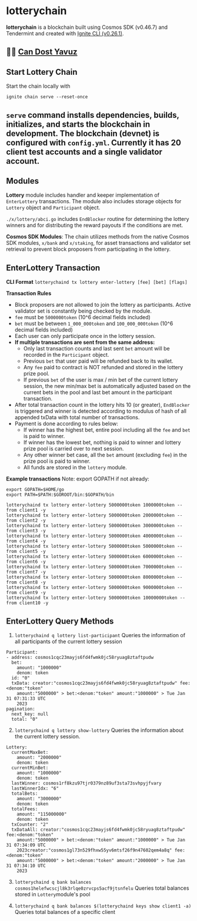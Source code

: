 # lotterychain
**lotterychain** is a blockchain built using Cosmos SDK (v0.46.7) and Tendermint and created with [Ignite CLI (v0.26.1)](https://ignite.com/cli).

🥷🏻 [Can Dost Yavuz](https://www.linkedin.com/in/candosty/)
---
## Start Lottery Chain

Start the chain locally with

```
ignite chain serve --reset-once
```

`serve` command installs dependencies, builds, initializes, and starts the blockchain in development.
The blockchain (devnet) is configured with `config.yml`. Currently it has 20 client test accounts and a single validator account.
---

## Modules

**Lottery** module includes handler and keeper implementation of `EnterLottery` transactions. The module also includes storage objects for `Lottery` object and `Participant` object. 

`./x/lottery/abci.go` includes `EndBlocker` routine for determining the lottery winners and for distributing the reward payouts if the conditions are met. 

**Cosmos SDK Modules**: The chain utilizes methods from the native Cosmos SDK modules, `x/bank` and `x/staking`, for asset transactions and validator set retrieval to prevent block proposers from participating in the lottery.

## EnterLottery Transaction

**CLI Format**
`lotterychaind tx lottery enter-lottery [fee] [bet] [flags]`

**Transaction Rules**
* Block proposers are not allowed to join the lottery as participants. Active validator set is constantly being checked by the module.
* `fee` must be `5000000token` (10^6 decimal fields included)
* `bet` must be between `1_000_000token` and `100_000_000token` (10^6 decimal fields included)
* Each user can only participate once in the lottery session. 
* **If multiple transactions are sent from the same address:**
    - Only last transaction counts and last sent `bet` amount will be recorded in the `Participant` object.
    - Previous `bet` that user paid will be refunded back to its wallet.
    - Any `fee` paid to contract is NOT refunded and stored in the lottery prize pool.
    - If previous `bet` of the user is max / min bet of the current lottery session, the new min/max bet is automatically adjusted based on the current bets in the pool and last bet amount in the participant transaction.
* After total transaction count in the lottery hits 10 (or greater), `EndBlocker` is triggered and winner is detected according to modulus of hash of all appended txData with total number of transactions.
* Payment is done according to rules below:
    - If winner has the highest bet, entire pool including all the `fee` and `bet` is paid to winner.
    - If winner has the lowest bet, nothing is paid to winner and lottery prize pool is carried over to next session.
    - Any other winner bet case, all the `bet` amount (excluding `fee`) in the prize pool is paid to winner.
    - All funds are stored in the `lottery` module.

**Example transactions**
Note: export GOPATH if not already:
```
export GOPATH=$HOME/go
export PATH=$PATH:$GOROOT/bin:$GOPATH/bin
```

```
lotterychaind tx lottery enter-lottery 5000000token 1000000token --from client1 -y
lotterychaind tx lottery enter-lottery 5000000token 2000000token --from client2 -y
lotterychaind tx lottery enter-lottery 5000000token 3000000token --from client3 -y
lotterychaind tx lottery enter-lottery 5000000token 4000000token --from client4 -y
lotterychaind tx lottery enter-lottery 5000000token 5000000token --from client5 -y
lotterychaind tx lottery enter-lottery 5000000token 6000000token --from client6 -y
lotterychaind tx lottery enter-lottery 5000000token 7000000token --from client7 -y
lotterychaind tx lottery enter-lottery 5000000token 8000000token --from client8 -y
lotterychaind tx lottery enter-lottery 5000000token 9000000token --from client9 -y
lotterychaind tx lottery enter-lottery 5000000token 10000000token --from client10 -y
```

## EnterLottery Query Methods

1. `lotterychaind q lottery list-participant` 
Queries the information of all participants of the current lottery session

```
Participant:
- address: cosmos1cqc23mayjs6fd4fwmk0jc58ryuag8ztaftpudw
  bet:
    amount: "1000000"
    denom: token
  id: "0"
  txData: creator:"cosmos1cqc23mayjs6fd4fwmk0jc58ryuag8ztaftpudw" fee:<denom:"token"
    amount:"5000000" > bet:<denom:"token" amount:"1000000" > Tue Jan 31 07:31:33 UTC
    2023
pagination:
  next_key: null
  total: "0"
  ```

2. `lotterychaind q lottery show-lottery`
Queries the information about the current lottery session.
```
Lottery:
  currentMaxBet:
    amount: "2000000"
    denom: token
  currentMinBet:
    amount: "1000000"
    denom: token
  lastWinner: cosmos1rf8kzu97tjr0379nz89uf3sta73svhpyjfvary
  lastWinnerIdx: "6"
  totalBets:
    amount: "3000000"
    denom: token
  totalFees:
    amount: "115000000"
    denom: token
  txCounter: "2"
  txDataAll: creator:"cosmos1cqc23mayjs6fd4fwmk0jc58ryuag8ztaftpudw" fee:<denom:"token"
    amount:"5000000" > bet:<denom:"token" amount:"1000000" > Tue Jan 31 07:34:09 UTC
    2023creator:"cosmos1gl73n529fhxw55yv6mtsf26f9n47602qem4a8q" fee:<denom:"token"
    amount:"5000000" > bet:<denom:"token" amount:"2000000" > Tue Jan 31 07:34:10 UTC
    2023
```

3. `lotterychaind q bank balances cosmos1helefwcscjl8k3rlqe0zrvcps5acf9jtsnfelu`
Queries total balances stored in `Lottery`module's pool

4. `lotterychaind q bank balances $(lotterychaind keys show client1 -a)`
Queries total balances of a specific client

